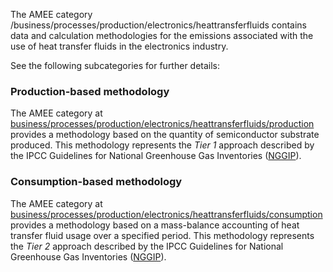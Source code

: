 The AMEE category
/business/processes/production/electronics/heattransferfluids contains
data and calculation methodologies for the emissions associated with the
use of heat transfer fluids in the electronics industry.

See the following subcategories for further details:

### Production-based methodology

The AMEE category at
[business/processes/production/electronics/heattransferfluids/production](Heat_transfer_fluids_production_methodology)
provides a methodology based on the quantity of semiconductor substrate
produced. This methodology represents the *Tier 1* approach described by
the IPCC Guidelines for National Greenhouse Gas Inventories
([NGGIP](http://www.ipcc-nggip.iges.or.jp/public/2006gl/vol3.html)).

### Consumption-based methodology

The AMEE category at
[business/processes/production/electronics/heattransferfluids/consumption](Heat_transfer_fluids_consumption_methodology)
provides a methodology based on a mass-balance accounting of heat
transfer fluid usage over a specified period. This methodology
represents the *Tier 2* approach described by the IPCC Guidelines for
National Greenhouse Gas Inventories
([NGGIP](http://www.ipcc-nggip.iges.or.jp/public/2006gl/vol3.html)).
